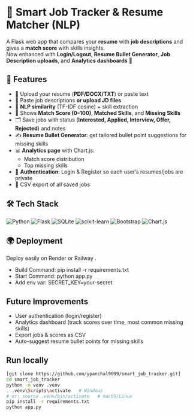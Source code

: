 # 📌 Smart Job Tracker & Resume Matcher (NLP)

A Flask web app that compares your **resume** with **job descriptions** and gives a **match score** with skills insights.  
Now enhanced with **Login/Logout**, **Resume Bullet Generator**, **Job Description uploads**, and **Analytics dashboards** 🎉

## 🚀 Features
- 📄 Upload your resume (**PDF/DOCX/TXT**) or paste text
- 📝 Paste job descriptions **or upload JD files**
- 🤖 **NLP similarity** (TF-IDF cosine) + skill extraction
- 🎯 Shows **Match Score (0–100)**, **Matched Skills**, and **Missing Skills**
- 🗂 Save jobs with status (**Interested, Applied, Interview, Offer, Rejected**) and notes
- ✍️ **Resume Bullet Generator**: get tailored bullet point suggestions for missing skills
- 📊 **Analytics page** with Chart.js:
  - Match score distribution
  - Top missing skills
- 🔑 **Authentication**: Login & Register so each user’s resumes/jobs are private
- 💾 CSV export of all saved jobs

## 🛠️ Tech Stack
![Python](https://img.shields.io/badge/Python-3.10+-blue?logo=python)
![Flask](https://img.shields.io/badge/Flask-3.0-black?logo=flask)
![SQLite](https://img.shields.io/badge/SQLite-DB-lightblue?logo=sqlite)
![scikit-learn](https://img.shields.io/badge/scikit--learn-ML-orange?logo=scikitlearn)
![Bootstrap](https://img.shields.io/badge/Bootstrap-UI-purple?logo=bootstrap)
![Chart.js](https://img.shields.io/badge/Chart.js-Charts-red?logo=chartdotjs)

## 🌍 Deployment

Deploy easily on Render
 or Railway
.

- Build Command: pip install -r requirements.txt
- Start Command: python app.py
- Add env var: SECRET_KEY=your-secret

## Future Improvements

- User authentication (login/register)
- Analytics dashboard (track scores over time, most common missing skills)
- Export jobs & scores as CSV
- Auto-suggest resume bullet points for missing skills

## Run locally
```bash
[git clone https://github.com/ypanchal9099/smart_job_tracker.git]
cd smart_job_tracker
python -m venv .venv
. .venv\Scripts\activate   # Windows
# or: source .venv/bin/activate   # macOS/Linux
pip install -r requirements.txt
python app.py
